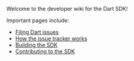 Welcome to the developer wiki for the Dart SDK!

Important pages include:

* [Filing Dart issues](https://github.com/dart-lang/sdk/wiki/Filing-Dart-issues)
* [How the issue tracker works](https://github.com/dart-lang/sdk/wiki/How-the-issue-tracker-works)
* [Building the SDK](https://github.com/dart-lang/sdk/wiki/Building)
* [Contributing to the SDK](https://github.com/dart-lang/sdk/wiki/Contributing)
